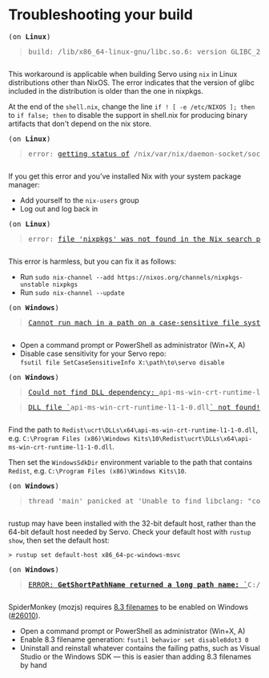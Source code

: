 # Troubleshooting your build

<div hidden>

See the [style guide](../style-guide.md#error-messages) for how to format error messages.
</div>

<pre><span class="_blockquote_title">(on <strong>Linux</strong>)</span><blockquote><samp>build: /lib/x86_64-linux-gnu/libc.so.6: version GLIBC_2.39' not found</samp></blockquote></pre>

This workaround is applicable when building Servo using `nix` in Linux distributions other than NixOS.
The error indicates that the version of glibc included in the distribution is older than the one in nixpkgs.

At the end of the `shell.nix`, change the line `if ! [ -e /etc/NIXOS ]; then` to `if false; then` to disable the support in shell.nix for producing binary artifacts that don't depend on the nix store.

<pre><span class="_blockquote_title">(on <strong>Linux</strong>)</span><blockquote><samp>error: <a href="https://github.com/NixOS/nix/blob/e3fa7c38d7af8f34de0c24766b2e8cf1cd1330f0/src/libutil/file-system.cc#L164-L184">getting status of</a> /nix/var/nix/daemon-socket/socket: Permission denied</samp></blockquote></pre>

If you get this error and you’ve installed Nix with your system package manager:

- Add yourself to the `nix-users` group
- Log out and log back in

<pre><span class="_blockquote_title">(on <strong>Linux</strong>)</span><blockquote><samp>error: <a href="https://github.com/NixOS/nix/blob/e3fa7c38d7af8f34de0c24766b2e8cf1cd1330f0/src/libexpr/eval.cc#L2849">file 'nixpkgs' was not found in the Nix search path (add it using $NIX_PATH or -I)</a></samp></blockquote></pre>

This error is harmless, but you can fix it as follows:

- Run `sudo nix-channel --add https://nixos.org/channels/nixpkgs-unstable nixpkgs`
- Run `sudo nix-channel --update`

<pre><span class="_blockquote_title">(on <strong>Windows</strong>)</span><blockquote><samp><a href="https://github.com/servo/servo/blob/d9f067e998671d16a0274c2a7c8227fec96a4607/python/mach_bootstrap.py#L179">Cannot run mach in a path on a case-sensitive file system on Windows.</a></samp></blockquote></pre>

- Open a command prompt or PowerShell as administrator (Win+X, A)
- Disable case sensitivity for your Servo repo:<br>
  `fsutil file SetCaseSensitiveInfo X:\path\to\servo disable`

<pre><span class="_blockquote_title">(on <strong>Windows</strong>)</span><blockquote><samp><a href="https://github.com/servo/servo/blob/d86e713a9cb5be2555d63bd477d47d440fa8c832/python/servo/build_commands.py#L460">Could not find DLL dependency: </a>api-ms-win-crt-runtime-l1-1-0.dll</samp></blockquote><blockquote><samp><a href="https://github.com/servo/servo/blob/f76982e2e7f411e2e2fd8e6dbfe92a080acefc54/python/servo/build_commands.py#L531">DLL file `</a>api-ms-win-crt-runtime-l1-1-0.dll<a href="https://github.com/servo/servo/blob/f76982e2e7f411e2e2fd8e6dbfe92a080acefc54/python/servo/build_commands.py#L531">` not found!</a></samp></blockquote></pre>

Find the path to `Redist\ucrt\DLLs\x64\api-ms-win-crt-runtime-l1-1-0.dll`, e.g. `C:\Program Files (x86)\Windows Kits\10\Redist\ucrt\DLLs\x64\api-ms-win-crt-runtime-l1-1-0.dll`.

Then set the `WindowsSdkDir` environment variable to the path that contains `Redist`, e.g. `C:\Program Files (x86)\Windows Kits\10`.

<pre><span class="_blockquote_title">(on <strong>Windows</strong>)</span><blockquote><samp>thread 'main' panicked at 'Unable to find libclang: "couldn\'t find any valid shared libraries matching: [\'clang.dll\', \'libclang.dll\'], set the `LIBCLANG_PATH` environment variable to a path where one of these files can be found (invalid: [(C:\\Program Files\\LLVM\\bin\\libclang.dll: <strong>invalid DLL (64-bit)</strong>)])"', C:\Users\me\.cargo\registry\src\...</samp></blockquote></pre>

rustup may have been installed with the 32-bit default host, rather than the 64-bit default host needed by Servo.
Check your default host with `rustup show`, then set the default host:

`> rustup set default-host x86_64-pc-windows-msvc`

<pre><span class="_blockquote_title">(on <strong>Windows</strong>)</span><blockquote><samp><a href="https://searchfox.org/mozilla-central/rev/058ab60e5020d7c5c98cf82d298aa84626e0cd79/build/moz.configure/util.configure#143-147">ERROR: <strong>GetShortPathName returned a long path name:</strong> `</a>C:/PROGRA~2/Windows Kits/10/<a href="https://searchfox.org/mozilla-central/rev/058ab60e5020d7c5c98cf82d298aa84626e0cd79/build/moz.configure/util.configure#143-147">`. Use `fsutil file setshortname' to create a short name for any components of this path that have spaces.</a></samp></blockquote></pre>

SpiderMonkey (mozjs) requires [8.3 filenames](https://en.wikipedia.org/wiki/8.3_filename) to be enabled on Windows ([#26010](https://github.com/servo/servo/issues/26010)).

- Open a command prompt or PowerShell as administrator (Win+X, A)
- Enable 8.3 filename generation: `fsutil behavior set disable8dot3 0`
- Uninstall and reinstall whatever contains the failing paths, such as Visual Studio or the Windows SDK — this is easier than adding 8.3 filenames by hand
